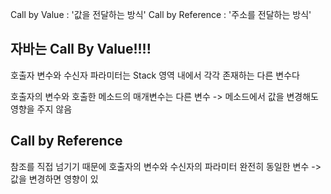 Call by Value : '값을 전달하는 방식'
Call by Reference : '주소를 전달하는 방식'

## 자바는 Call By Value!!!!
호출자 변수와 수신자 파라미터는 Stack 영역 내에서 각각 존재하는 다른 변수다

호출자의 변수와 호출한 메소드의 매개변수는 다른 변수 -> 메소드에서 값을 변경해도 영향을 주지 않음

## Call by Reference
참조를 직접 넘기기 때문에 호출자의 변수와 수신자의 파라미터 완전히 동일한 변수 -> 값을 변경하면 영향이 있

